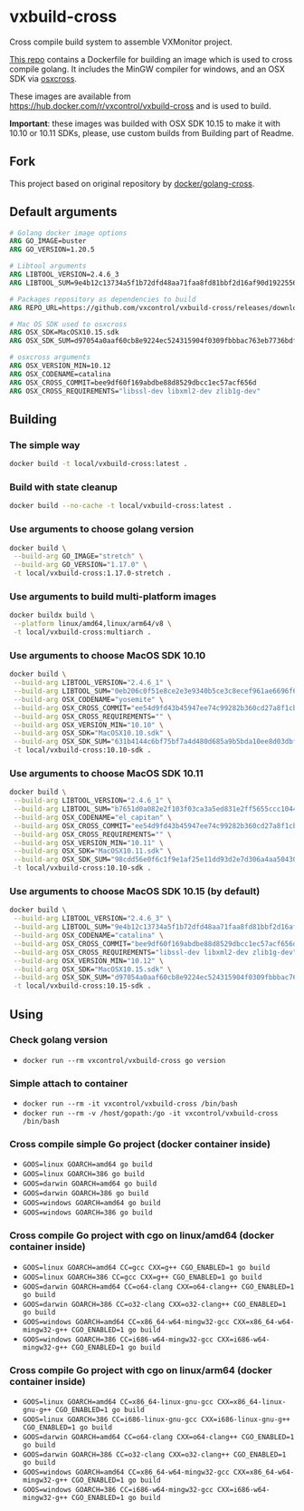 # vxbuild-cross
Cross compile build system to assemble VXMonitor project.

[This repo](https://github.com/vxcontrol/vxbuild-cross) contains a Dockerfile for building an image which is used to cross compile golang. It includes the MinGW compiler for windows, and an OSX SDK via [osxcross](https://github.com/tpoechtrager/osxcross).

These images are available from https://hub.docker.com/r/vxcontrol/vxbuild-cross and is used to build.

**Important**: these images was builded with OSX SDK 10.15 to make it with 10.10 or 10.11 SDKs, please, use custom builds from Building part of Readme.

## Fork
This project based on original repository by [docker/golang-cross](https://github.com/docker/golang-cross).

## Default arguments
```Dockerfile
# Golang docker image options
ARG GO_IMAGE=buster
ARG GO_VERSION=1.20.5

# Libtool arguments
ARG LIBTOOL_VERSION=2.4.6_3
ARG LIBTOOL_SUM=9e4b12c13734a5f1b72dfd48aa71faa8fd81bbf2d16af90d1922556206caecc3

# Packages repository as dependencies to build
ARG REPO_URL=https://github.com/vxcontrol/vxbuild-cross/releases/download/v0.0.0

# Mac OS SDK used to osxcross
ARG OSX_SDK=MacOSX10.15.sdk
ARG OSX_SDK_SUM=d97054a0aaf60cb8e9224ec524315904f0309fbbbac763eb7736bdfbdad6efc8

# osxcross arguments
ARG OSX_VERSION_MIN=10.12
ARG OSX_CODENAME=catalina
ARG OSX_CROSS_COMMIT=bee9df60f169abdbe88d8529dbcc1ec57acf656d
ARG OSX_CROSS_REQUIREMENTS="libssl-dev libxml2-dev zlib1g-dev"
```

## Building

### The simple way
```bash
docker build -t local/vxbuild-cross:latest .
```

### Build with state cleanup
```bash
docker build --no-cache -t local/vxbuild-cross:latest .
```

### Use arguments to choose golang version
```bash
docker build \
 --build-arg GO_IMAGE="stretch" \
 --build-arg GO_VERSION="1.17.0" \
 -t local/vxbuild-cross:1.17.0-stretch .
```

### Use arguments to build multi-platform images
```bash
docker buildx build \
 --platform linux/amd64,linux/arm64/v8 \
 -t local/vxbuild-cross:multiarch .
```

### Use arguments to choose MacOS SDK 10.10
```bash
docker build \
 --build-arg LIBTOOL_VERSION="2.4.6_1" \
 --build-arg LIBTOOL_SUM="0eb206c0f51e8ce2e3e9340b5ce3c8ecef961ae6696f676073327a7ac04e5c0b" \
 --build-arg OSX_CODENAME="yosemite" \
 --build-arg OSX_CROSS_COMMIT="ee54d9fd43b45947ee74c99282b360cd27a8f1cb" \
 --build-arg OSX_CROSS_REQUIREMENTS="" \
 --build-arg OSX_VERSION_MIN="10.10" \
 --build-arg OSX_SDK="MacOSX10.10.sdk" \
 --build-arg OSX_SDK_SUM="631b4144c6bf75bf7a4d480d685a9b5bda10ee8d03dbf0db829391e2ef858789" \
 -t local/vxbuild-cross:10.10-sdk .
```

### Use arguments to choose MacOS SDK 10.11
```bash
docker build \
 --build-arg LIBTOOL_VERSION="2.4.6_1" \
 --build-arg LIBTOOL_SUM="b7651d0a082e2f103f03ca3a5ed831e2ff5655ccc1044ac0452e4d1825475a35" \
 --build-arg OSX_CODENAME="el_capitan" \
 --build-arg OSX_CROSS_COMMIT="ee54d9fd43b45947ee74c99282b360cd27a8f1cb" \
 --build-arg OSX_CROSS_REQUIREMENTS="" \
 --build-arg OSX_VERSION_MIN="10.11" \
 --build-arg OSX_SDK="MacOSX10.11.sdk" \
 --build-arg OSX_SDK_SUM="98cdd56e0f6c1f9e1af25e11dd93d2e7d306a4aa50430a2bc6bc083ac67efbb8" \
 -t local/vxbuild-cross:10.10-sdk .
```

### Use arguments to choose MacOS SDK 10.15 (by default)
```bash
docker build \
 --build-arg LIBTOOL_VERSION="2.4.6_3" \
 --build-arg LIBTOOL_SUM="9e4b12c13734a5f1b72dfd48aa71faa8fd81bbf2d16af90d1922556206caecc3" \
 --build-arg OSX_CODENAME="catalina" \
 --build-arg OSX_CROSS_COMMIT="bee9df60f169abdbe88d8529dbcc1ec57acf656d" \
 --build-arg OSX_CROSS_REQUIREMENTS="libssl-dev libxml2-dev zlib1g-dev" \
 --build-arg OSX_VERSION_MIN="10.12" \
 --build-arg OSX_SDK="MacOSX10.15.sdk" \
 --build-arg OSX_SDK_SUM="d97054a0aaf60cb8e9224ec524315904f0309fbbbac763eb7736bdfbdad6efc8" \
 -t local/vxbuild-cross:10.15-sdk .
```

## Using

### Check golang version

* `docker run --rm vxcontrol/vxbuild-cross go version`

### Simple attach to container

* `docker run --rm -it vxcontrol/vxbuild-cross /bin/bash`
* `docker run --rm -v /host/gopath:/go -it vxcontrol/vxbuild-cross /bin/bash`

### Cross compile simple Go project (docker container inside)

* `GOOS=linux GOARCH=amd64 go build`
* `GOOS=linux GOARCH=386 go build`
* `GOOS=darwin GOARCH=amd64 go build`
* `GOOS=darwin GOARCH=386 go build`
* `GOOS=windows GOARCH=amd64 go build`
* `GOOS=windows GOARCH=386 go build`

### Cross compile Go project with cgo on linux/amd64 (docker container inside)

* `GOOS=linux GOARCH=amd64 CC=gcc CXX=g++ CGO_ENABLED=1 go build`
* `GOOS=linux GOARCH=386 CC=gcc CXX=g++ CGO_ENABLED=1 go build`
* `GOOS=darwin GOARCH=amd64 CC=o64-clang CXX=o64-clang++ CGO_ENABLED=1 go build`
* `GOOS=darwin GOARCH=386 CC=o32-clang CXX=o32-clang++ CGO_ENABLED=1 go build`
* `GOOS=windows GOARCH=amd64 CC=x86_64-w64-mingw32-gcc CXX=x86_64-w64-mingw32-g++ CGO_ENABLED=1 go build`
* `GOOS=windows GOARCH=386 CC=i686-w64-mingw32-gcc CXX=i686-w64-mingw32-g++ CGO_ENABLED=1 go build`

### Cross compile Go project with cgo on linux/arm64 (docker container inside)

* `GOOS=linux GOARCH=amd64 CC=x86_64-linux-gnu-gcc CXX=x86_64-linux-gnu-g++ CGO_ENABLED=1 go build`
* `GOOS=linux GOARCH=386 CC=i686-linux-gnu-gcc CXX=i686-linux-gnu-g++ CGO_ENABLED=1 go build`
* `GOOS=darwin GOARCH=amd64 CC=o64-clang CXX=o64-clang++ CGO_ENABLED=1 go build`
* `GOOS=darwin GOARCH=386 CC=o32-clang CXX=o32-clang++ CGO_ENABLED=1 go build`
* `GOOS=windows GOARCH=amd64 CC=x86_64-w64-mingw32-gcc CXX=x86_64-w64-mingw32-g++ CGO_ENABLED=1 go build`
* `GOOS=windows GOARCH=386 CC=i686-w64-mingw32-gcc CXX=i686-w64-mingw32-g++ CGO_ENABLED=1 go build`
